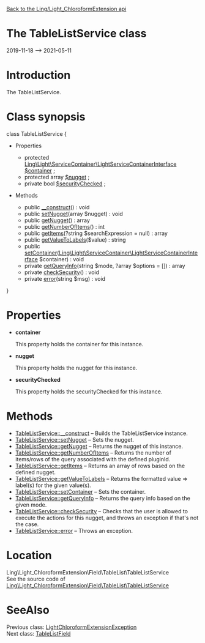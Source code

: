 [Back to the Ling/Light_ChloroformExtension api](https://github.com/lingtalfi/Light_ChloroformExtension/blob/master/doc/api/Ling/Light_ChloroformExtension.md)



The TableListService class
================
2019-11-18 --> 2021-05-11






Introduction
============

The TableListService.



Class synopsis
==============


class <span class="pl-k">TableListService</span>  {

- Properties
    - protected [Ling\Light\ServiceContainer\LightServiceContainerInterface](https://github.com/lingtalfi/Light/blob/master/doc/api/Ling/Light/ServiceContainer/LightServiceContainerInterface.md) [$container](#property-container) ;
    - protected array [$nugget](#property-nugget) ;
    - private bool [$securityChecked](#property-securityChecked) ;

- Methods
    - public [__construct](https://github.com/lingtalfi/Light_ChloroformExtension/blob/master/doc/api/Ling/Light_ChloroformExtension/Field/TableList/TableListService/__construct.md)() : void
    - public [setNugget](https://github.com/lingtalfi/Light_ChloroformExtension/blob/master/doc/api/Ling/Light_ChloroformExtension/Field/TableList/TableListService/setNugget.md)(array $nugget) : void
    - public [getNugget](https://github.com/lingtalfi/Light_ChloroformExtension/blob/master/doc/api/Ling/Light_ChloroformExtension/Field/TableList/TableListService/getNugget.md)() : array
    - public [getNumberOfItems](https://github.com/lingtalfi/Light_ChloroformExtension/blob/master/doc/api/Ling/Light_ChloroformExtension/Field/TableList/TableListService/getNumberOfItems.md)() : int
    - public [getItems](https://github.com/lingtalfi/Light_ChloroformExtension/blob/master/doc/api/Ling/Light_ChloroformExtension/Field/TableList/TableListService/getItems.md)(?string $searchExpression = null) : array
    - public [getValueToLabels](https://github.com/lingtalfi/Light_ChloroformExtension/blob/master/doc/api/Ling/Light_ChloroformExtension/Field/TableList/TableListService/getValueToLabels.md)($value) : string
    - public [setContainer](https://github.com/lingtalfi/Light_ChloroformExtension/blob/master/doc/api/Ling/Light_ChloroformExtension/Field/TableList/TableListService/setContainer.md)([Ling\Light\ServiceContainer\LightServiceContainerInterface](https://github.com/lingtalfi/Light/blob/master/doc/api/Ling/Light/ServiceContainer/LightServiceContainerInterface.md) $container) : void
    - private [getQueryInfo](https://github.com/lingtalfi/Light_ChloroformExtension/blob/master/doc/api/Ling/Light_ChloroformExtension/Field/TableList/TableListService/getQueryInfo.md)(string $mode, ?array $options = []) : array
    - private [checkSecurity](https://github.com/lingtalfi/Light_ChloroformExtension/blob/master/doc/api/Ling/Light_ChloroformExtension/Field/TableList/TableListService/checkSecurity.md)() : void
    - private [error](https://github.com/lingtalfi/Light_ChloroformExtension/blob/master/doc/api/Ling/Light_ChloroformExtension/Field/TableList/TableListService/error.md)(string $msg) : void

}




Properties
=============

- <span id="property-container"><b>container</b></span>

    This property holds the container for this instance.
    
    

- <span id="property-nugget"><b>nugget</b></span>

    This property holds the nugget for this instance.
    
    

- <span id="property-securityChecked"><b>securityChecked</b></span>

    This property holds the securityChecked for this instance.
    
    



Methods
==============

- [TableListService::__construct](https://github.com/lingtalfi/Light_ChloroformExtension/blob/master/doc/api/Ling/Light_ChloroformExtension/Field/TableList/TableListService/__construct.md) &ndash; Builds the TableListService instance.
- [TableListService::setNugget](https://github.com/lingtalfi/Light_ChloroformExtension/blob/master/doc/api/Ling/Light_ChloroformExtension/Field/TableList/TableListService/setNugget.md) &ndash; Sets the nugget.
- [TableListService::getNugget](https://github.com/lingtalfi/Light_ChloroformExtension/blob/master/doc/api/Ling/Light_ChloroformExtension/Field/TableList/TableListService/getNugget.md) &ndash; Returns the nugget of this instance.
- [TableListService::getNumberOfItems](https://github.com/lingtalfi/Light_ChloroformExtension/blob/master/doc/api/Ling/Light_ChloroformExtension/Field/TableList/TableListService/getNumberOfItems.md) &ndash; Returns the number of items/rows of the query associated with the defined pluginId.
- [TableListService::getItems](https://github.com/lingtalfi/Light_ChloroformExtension/blob/master/doc/api/Ling/Light_ChloroformExtension/Field/TableList/TableListService/getItems.md) &ndash; Returns an array of rows based on the defined nugget.
- [TableListService::getValueToLabels](https://github.com/lingtalfi/Light_ChloroformExtension/blob/master/doc/api/Ling/Light_ChloroformExtension/Field/TableList/TableListService/getValueToLabels.md) &ndash; Returns the formatted value => label(s) for the given value(s).
- [TableListService::setContainer](https://github.com/lingtalfi/Light_ChloroformExtension/blob/master/doc/api/Ling/Light_ChloroformExtension/Field/TableList/TableListService/setContainer.md) &ndash; Sets the container.
- [TableListService::getQueryInfo](https://github.com/lingtalfi/Light_ChloroformExtension/blob/master/doc/api/Ling/Light_ChloroformExtension/Field/TableList/TableListService/getQueryInfo.md) &ndash; Returns the query info based on the given mode.
- [TableListService::checkSecurity](https://github.com/lingtalfi/Light_ChloroformExtension/blob/master/doc/api/Ling/Light_ChloroformExtension/Field/TableList/TableListService/checkSecurity.md) &ndash; Checks that the user is allowed to execute the actions for this nugget, and throws an exception if that's not the case.
- [TableListService::error](https://github.com/lingtalfi/Light_ChloroformExtension/blob/master/doc/api/Ling/Light_ChloroformExtension/Field/TableList/TableListService/error.md) &ndash; Throws an exception.





Location
=============
Ling\Light_ChloroformExtension\Field\TableList\TableListService<br>
See the source code of [Ling\Light_ChloroformExtension\Field\TableList\TableListService](https://github.com/lingtalfi/Light_ChloroformExtension/blob/master/Field/TableList/TableListService.php)



SeeAlso
==============
Previous class: [LightChloroformExtensionException](https://github.com/lingtalfi/Light_ChloroformExtension/blob/master/doc/api/Ling/Light_ChloroformExtension/Exception/LightChloroformExtensionException.md)<br>Next class: [TableListField](https://github.com/lingtalfi/Light_ChloroformExtension/blob/master/doc/api/Ling/Light_ChloroformExtension/Field/TableListField.md)<br>
